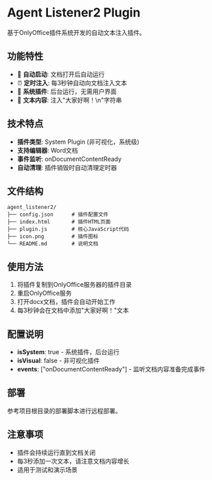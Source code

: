 # Agent Listener2 Plugin

基于OnlyOffice插件系统开发的自动文本注入插件。

## 功能特性

- 📄 **自动启动**: 文档打开后自动运行
- ⏰ **定时注入**: 每3秒钟自动向文档注入文本
- 🎯 **系统插件**: 后台运行，无需用户界面
- 📝 **文本内容**: 注入"大家好啊！\n"字符串

## 技术特点

- **插件类型**: System Plugin (非可视化，系统级)
- **支持编辑器**: Word文档
- **事件监听**: onDocumentContentReady
- **自动清理**: 插件销毁时自动清理定时器

## 文件结构

```
agent_listener2/
├── config.json      # 插件配置文件
├── index.html       # 插件HTML页面
├── plugin.js        # 核心JavaScript代码
├── icon.png         # 插件图标
└── README.md        # 说明文档
```

## 使用方法

1. 将插件复制到OnlyOffice服务器的插件目录
2. 重启OnlyOffice服务
3. 打开docx文档，插件会自动开始工作
4. 每3秒钟会在文档中添加"大家好啊！"文本

## 配置说明

- **isSystem**: true - 系统插件，后台运行
- **isVisual**: false - 非可视化插件
- **events**: ["onDocumentContentReady"] - 监听文档内容准备完成事件

## 部署

参考项目根目录的部署脚本进行远程部署。

## 注意事项

- 插件会持续运行直到文档关闭
- 每3秒添加一次文本，请注意文档内容增长
- 适用于测试和演示场景 
